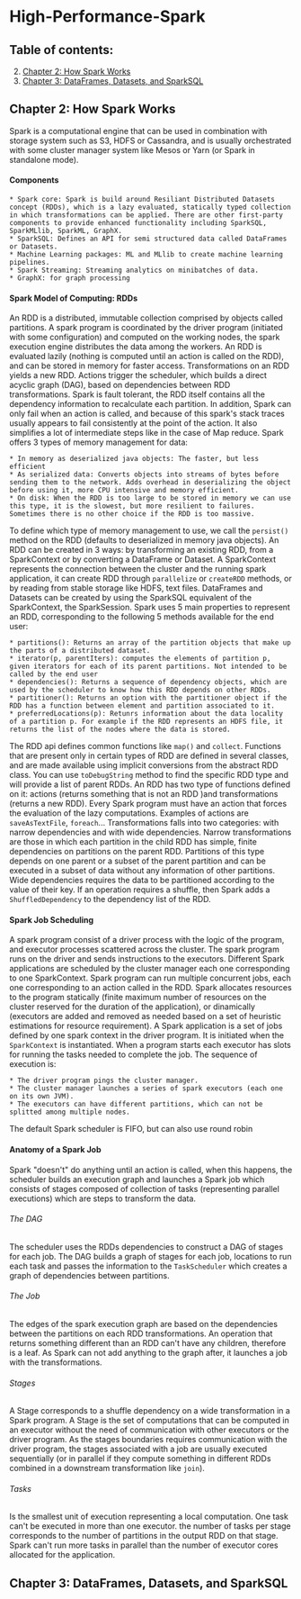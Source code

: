 # High-Performance-Spark

## Table of contents:

2. [Chapter 2: How Spark Works](#Chapter2)
2. [Chapter 3: DataFrames, Datasets, and SparkSQL](#Chapter3)

## Chapter 2: How Spark Works<a name="Chapter2"></a>

Spark is a computational engine that can be used in combination with storage system such as S3, HDFS or Cassandra, and is usually orchestrated with some cluster manager system like Mesos or Yarn (or Spark in standalone mode).

#### Components

    * Spark core: Spark is build around Resiliant Distributed Datasets concept (RDDs), which is a lazy evaluated, statically typed collection in which transformations can be applied. There are other first-party components to provide enhanced functionality including SparkSQL, SparkMLlib, SparkML, GraphX.  
    * SparkSQL: Defines an API for semi structured data called DataFrames or Datasets.
    * Machine Learning packages: ML and MLlib to create machine learning pipelines.
    * Spark Streaming: Streaming analytics on minibatches of data.
    * GraphX: for graph processing
    
#### Spark Model of Computing: RDDs
An RDD is a distributed, immutable collection comprised by objects called partitions. A spark program is coordinated by the driver program (initiated with some configuration) and computed on the working nodes, the spark execution engine distributes the data among the workers.
An RDD is evaluated lazily (nothing is computed until an action is called on the RDD), and can be stored in memory for faster access. Transformations on an RDD yields a new RDD. Actions trigger the scheduler, which builds a direct acyclic graph (DAG), based on dependencies between RDD transformations.
Spark is fault tolerant, the RDD itself contains all the dependency information to recalculate each partition. In addition, Spark can only fail when an action is called, and because of this spark's stack traces usually appears to fail consistently at the point of the action. It also simplifies a lot of intermediate steps like in the case of Map reduce.
Spark offers 3 types of memory management for data:

    * In memory as deserialized java objects: The faster, but less efficient
    * As serialized data: Converts objects into streams of bytes before sending them to the network. Adds overhead in deserializing the object before using it, more CPU intensive and memory efficient.   
    * On disk: When the RDD is too large to be stored in memory we can use this type, it is the slowest, but more resilient to failures. Sometimes there is no other choice if the RDD is too massive.

To define which type of memory management to use, we call the `persist()` method on the RDD (defaults to deserialized in memory java objects).
An RDD can be created in 3 ways: by transforming an existing RDD, from a SparkContext or by converting a DataFrame or Dataset. A SparkContext represents the connection between the cluster and the running spark application, it can create RDD through `parallelize` or `createRDD` methods, or by reading from stable storage like HDFS, text files.
DataFrames and Datasets can be created by using the SparkSQL equivalent of the SparkContext, the SparkSession.
Spark uses 5 main properties to represent an RDD, corresponding to the following 5 methods available for the end user:

    * partitions(): Returns an array of the partition objects that make up the parts of a distributed dataset.
    * iterator(p, parentIters): computes the elements of partition p, given iterators for each of its parent partitions. Not intended to be called by the end user
    * dependencies(): Returns a sequence of dependency objects, which are used by the scheduler to know how this RDD depends on other RDDs.
    * partitioner(): Returns an option with the partitioner object if the RDD has a function between element and partition associated to it.
    * preferredLocations(p): Retunrs information about the data locality of a partition p. For example if the RDD represents an HDFS file, it returns the list of the nodes where the data is stored.
    
The RDD api defines common functions like `map()` and `collect`. Functions that are present only in certain types of RDD are defined in several classes, and are made available using implicit conversions from the abstract RDD class. You can use `toDebugString` method to find the specific RDD type and will provide a list of parent RDDs.
An RDD has two type of functions defined on it: actions (returns something that is not an RDD )and transformations (returns a new RDD). Every Spark program must have an action that forces the evaluation of the lazy computations. Examples of actions are `saveAsTextFile`, `foreach`...
Transformations falls into two categories: with narrow dependencies and with wide dependencies. 
Narrow transformations are those in which each partition in the child RDD has simple, finite dependencies on partitions on the parent RDD. Partitions of this type depends on one parent or a subset of the parent partition and can be executed in a subset of data without any information of other partitions. 
Wide dependencies requires the data to be partitioned according to the value of their key. If an operation requires a shuffle, then Spark adds a `ShuffledDependency` to the dependency list of the RDD.

#### Spark Job Scheduling
A spark program consist of a driver process with the logic of the program, and executor processes scattered across the cluster. The spark program runs on the driver and sends instructions to the executors. Different Spark applications are scheduled by the cluster manager each one corresponding to one SparkContext. Spark program can run multiple concurrent jobs, each one corresponding to an action called in the RDD. Spark allocates resources to the program statically (finite maximum number of resources on the cluster reserved for the duration of the application), or dinamically (executors are added and removed as needed based on a set of heuristic estimations for resource requirement).
A Spark application is a set of jobs defined by one spark context in the driver program. It is initiated when the `SparkContext` is instantiated. When a program starts each executor has slots for running the tasks needed to complete the job. The sequence of execution is:

    * The driver program pings the cluster manager.
    * The cluster manager launches a series of spark executors (each one on its own JVM).
    * The executors can have different partitions, which can not be splitted among multiple nodes.   

The default Spark scheduler is FIFO, but can also use round robin

#### Anatomy of a Spark Job
Spark "doesn't" do anything until an action is called, when this happens, the scheduler builds an execution graph and launches a Spark job which consists of stages composed of collection of tasks (representing parallel executions) which are steps to transform the data.

###### The DAG
The scheduler uses the RDDs dependencies to construct a DAG of stages for each job. The DAG builds a graph of stages for each job, locations to run each task and passes the information to the `TaskScheduler` which creates a graph of dependencies between partitions.

###### The Job
The edges of the spark execution graph are based on the dependencies between the partitions on each RDD transformations. An operation that returns something different than an RDD can't have any children, therefore is a leaf. As Spark can not add anything to the graph after, it launches a job with the transformations.

###### Stages
A Stage corresponds to a shuffle dependency on a wide transformation in a Spark program. A Stage is the set of computations that can be computed in an executor without the need of communication with other executors or the driver program. As the stages boundaries requires communication with the driver program, the stages associated with a job are usually executed sequentially (or in parallel if they compute something in different RDDs combined in a downstream transformation like `join`).

###### Tasks
Is the smallest unit of execution representing a local computation. One task can't be executed in more than one executor. the number of tasks per stage corresponds to the number of partitions in the output RDD on that stage. Spark can't run more tasks in parallel than the number of executor cores allocated for the application.

## Chapter 3: DataFrames, Datasets, and SparkSQL<a name="Chapter3"></a>
